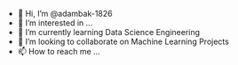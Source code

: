 - 👋 Hi, I’m @adambak-1826
- 👀 I’m interested in ...
- 🌱 I’m currently learning Data Science Engineering
- 💞️ I’m looking to collaborate on Machine Learning Projects
- 📫 How to reach me ...

<!---
adambak-1826/adambak-1826 is a ✨ special ✨ repository because its `README.md` (this file) appears on your GitHub profile.
You can click the Preview link to take a look at your changes.
--->
